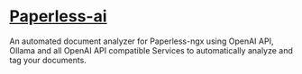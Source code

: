 # [Paperless-ai](https://github.com/clusterzx/paperless-ai)

An automated document analyzer for Paperless-ngx using OpenAI API, Ollama and all OpenAI API compatible Services to automatically analyze and tag your documents. 

